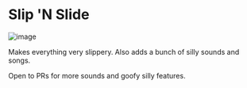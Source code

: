 # Slip 'N Slide
![image](https://github.com/JohnCorby/ow-slip-n-slide/assets/26337121/1340d378-0d47-453d-bcff-83dd349b4289)

Makes everything very slippery.
Also adds a bunch of silly sounds and songs.

Open to PRs for more sounds and goofy silly features.
